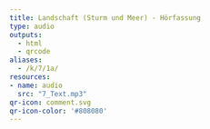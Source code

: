 ```yaml
---
title: Landschaft (Sturm und Meer) - Hörfassung
type: audio
outputs:
  - html
  - qrcode
aliases:
  - /k/7/1a/
resources:
- name: audio
  src: "7_Text.mp3"
qr-icon: comment.svg
qr-icon-color: '#808080'
---
```

